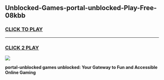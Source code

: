 
## Unblocked-Games-portal-unblocked-Play-Free-08kbb
<h3>
<a href="https://premium76.site?title=portal-unblocked&ref=18A">CLICK TO PLAY</a></h3>
<hr>

<h3>
<a href="https://premium76.site?title=portal-unblocked&ref=18A">CLICK 2 PLAY</a>
  
</h3>

<a href="https://premium76.site?title=portal-unblocked&ref=18A"><img src="https://clearcache.store/games.png"></a>


**portal-unblocked games unblocked: Your Gateway to Fun and Accessible Online Gaming**

